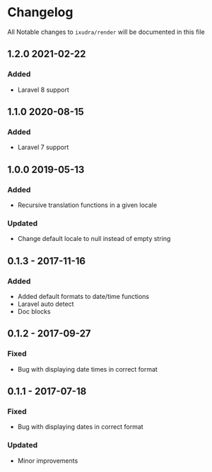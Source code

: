 # Changelog

All Notable changes to `ixudra/render` will be documented in this file

## 1.2.0 2021-02-22
### Added
- Laravel 8 support

## 1.1.0 2020-08-15
### Added
- Laravel 7 support

## 1.0.0 2019-05-13
### Added
- Recursive translation functions in a given locale

### Updated
- Change default locale to null instead of empty string

## 0.1.3 - 2017-11-16
### Added
- Added default formats to date/time functions
- Laravel auto detect
- Doc blocks

## 0.1.2 - 2017-09-27
### Fixed
- Bug with displaying date times in correct format

## 0.1.1 - 2017-07-18
### Fixed
- Bug with displaying dates in correct format

### Updated
- Minor improvements


